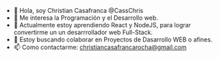 - 👋 Hola, soy Christian Casafranca @CassChris 
- 👀 Me interesa la Programación y el Desarrollo web.
- 🌱 Actualmente estoy aprendiendo React y NodeJS, para lograr convertirme un un desarrrollador web Full-Stack.
- 💞️ Estoy buscando colaborar en Proyectos de Dasarrollo WEB o afines.
- 📫 Como contactarme: christiancasafrancarocha@gmail.com

<!---
CassChris/CassChris is a ✨ special ✨ repository because its `README.md` (this file) appears on your GitHub profile.
You can click the Preview link to take a look at your changes.
--->
